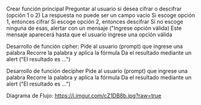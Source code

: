 Crear función principal
Preguntar al usuario si desea cifrar o descifrar (opción 1 o 2)
La respuesta no puede ser un campo vacío
Si escoge opción 1, entonces cifrar
Si escoge opción 2, entonces descifrar
Si no escoge ninguna de esas, alertar con un mensaje ("Ingrese opción válida)
Este mensaje aparecerá hasta que el usuario ingrese una opción válida

Desarrollo de función cipher:
Pide al usuario (prompt) que ingrese una palabra
Recorre la palabra y aplica la fórmula
Da el resultado mediante un alert ("El resultado es ...")

Desarrollo de función decipher
Pide al usuario (prompt) que ingrese una palabra
Recorre la palabra y aplica la fórmula
Da el resultado mediante un alert ("El resultado es ...")



Diagrama de Flujo: https://i.imgur.com/cZ1DB8b.jpg?raw=true
